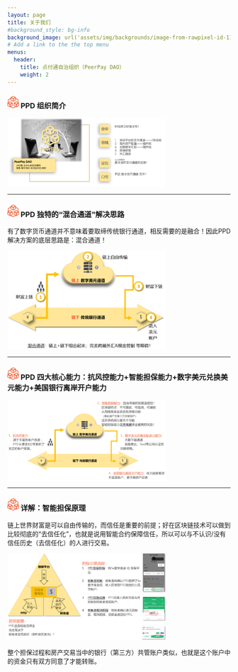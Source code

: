 ```yaml
---
layout: page
title: 关于我们
#background_style: bg-info
background_image: url('assets/img/backgrounds/image-from-rawpixel-id-1199650-jpeg.jpg')
# Add a link to the the top menu
menus:
  header:
    title: 点付通自治组织（PeerPay DAO）
    weight: 2
---
```


### <img src="assets/img/wormhole/logo2.png" alt="logo2" style="zoom: 5%;" /> PPD 组织简介

<img src="assets/img/wormhole/intro.png" alt="混合通道" style="zoom: 35%;" />

------

### <img src="assets/img/wormhole/logo2.png" alt="logo2" style="zoom: 5%;" /> PPD 独特的“混合通道”解决思路

​		有了数字货币通道并不意味着要取缔传统银行通道，相反需要的是融合！因此PPD解决方案的底层思路是：混合通道！

<img src="assets/img/wormhole/mixch.png" alt="混合通道" style="zoom: 35%;" />

------

### <img src="assets/img/wormhole/logo2.png" alt="logo2" style="zoom: 5%;" /> PPD 四大核心能力：抗风控能力+智能担保能力+数字美元兑换美元能力+美国银行离岸开户能力

<img src="assets/img/wormhole/4keys.png" alt="四大核心能力" style="zoom: 35%;" />

------

### <img src="assets/img/wormhole/logo2.png" alt="logo2" style="zoom: 5%;" /> 详解：智能担保原理

​		链上世界财富是可以自由传输的，而信任是重要的前提；好在区块链技术可以做到比较彻底的“去信任化”，也就是说用智能合约保障信任，所以可以与不认识/没有信任历史（去信任化）的人进行交易。

<img src="assets/img/wormhole/escort.png" alt="担保原理" style="zoom: 35%;" />

​		整个担保过程和房产交易当中的银行（第三方）共管账户类似，也就是这个账户中的资金只有双方同意了才能转账。
